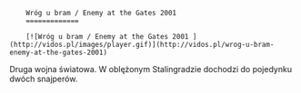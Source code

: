 
        Wróg u bram / Enemy at the Gates 2001 
        =============
        
        [![Wróg u bram / Enemy at the Gates 2001 ](http://vidos.pl/images/player.gif)](http://vidos.pl/wrog-u-bram-enemy-at-the-gates-2001)
        
        
 Druga wojna światowa. W oblężonym Stalingradzie dochodzi do pojedynku dwóch snajperów.
    